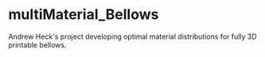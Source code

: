 # multiMaterial_Bellows
Andrew Heck's project developing optimal material distributions for fully 3D printable bellows.
